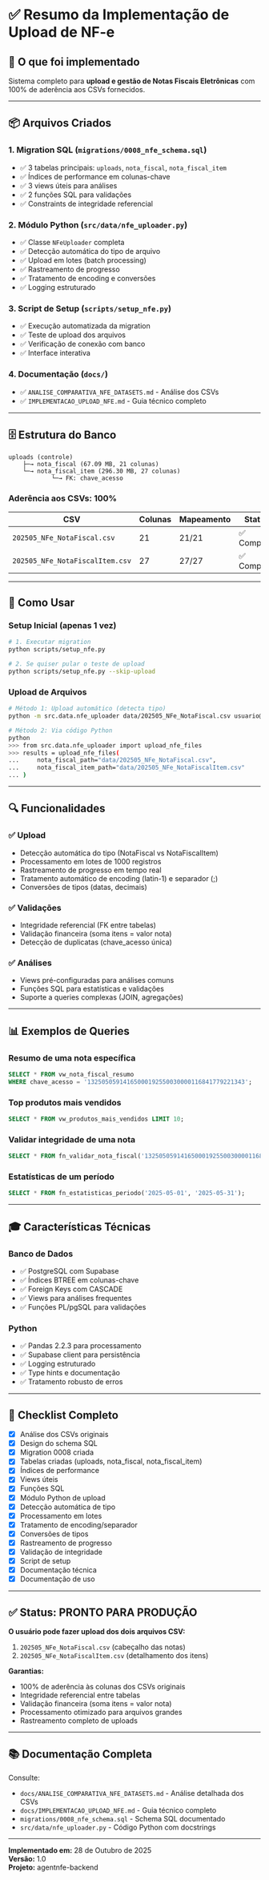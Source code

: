 # ✅ Resumo da Implementação de Upload de NF-e

## 🎯 O que foi implementado

Sistema completo para **upload e gestão de Notas Fiscais Eletrônicas** com 100% de aderência aos CSVs fornecidos.

---

## 📦 Arquivos Criados

### 1. **Migration SQL** (`migrations/0008_nfe_schema.sql`)
- ✅ 3 tabelas principais: `uploads`, `nota_fiscal`, `nota_fiscal_item`
- ✅ Índices de performance em colunas-chave
- ✅ 3 views úteis para análises
- ✅ 2 funções SQL para validações
- ✅ Constraints de integridade referencial

### 2. **Módulo Python** (`src/data/nfe_uploader.py`)
- ✅ Classe `NFeUploader` completa
- ✅ Detecção automática do tipo de arquivo
- ✅ Upload em lotes (batch processing)
- ✅ Rastreamento de progresso
- ✅ Tratamento de encoding e conversões
- ✅ Logging estruturado

### 3. **Script de Setup** (`scripts/setup_nfe.py`)
- ✅ Execução automatizada da migration
- ✅ Teste de upload dos arquivos
- ✅ Verificação de conexão com banco
- ✅ Interface interativa

### 4. **Documentação** (`docs/`)
- ✅ `ANALISE_COMPARATIVA_NFE_DATASETS.md` - Análise dos CSVs
- ✅ `IMPLEMENTACAO_UPLOAD_NFE.md` - Guia técnico completo

---

## 🗄️ Estrutura do Banco

```
uploads (controle)
    ├─→ nota_fiscal (67.09 MB, 21 colunas)
    └─→ nota_fiscal_item (296.30 MB, 27 colunas)
            └─→ FK: chave_acesso
```

### Aderência aos CSVs: **100%**

| CSV | Colunas | Mapeamento | Status |
|-----|---------|------------|--------|
| `202505_NFe_NotaFiscal.csv` | 21 | 21/21 | ✅ Completo |
| `202505_NFe_NotaFiscalItem.csv` | 27 | 27/27 | ✅ Completo |

---

## 🚀 Como Usar

### Setup Inicial (apenas 1 vez)

```bash
# 1. Executar migration
python scripts/setup_nfe.py

# 2. Se quiser pular o teste de upload
python scripts/setup_nfe.py --skip-upload
```

### Upload de Arquivos

```bash
# Método 1: Upload automático (detecta tipo)
python -m src.data.nfe_uploader data/202505_NFe_NotaFiscal.csv usuario@email

# Método 2: Via código Python
python
>>> from src.data.nfe_uploader import upload_nfe_files
>>> results = upload_nfe_files(
...     nota_fiscal_path="data/202505_NFe_NotaFiscal.csv",
...     nota_fiscal_item_path="data/202505_NFe_NotaFiscalItem.csv"
... )
```

---

## 🔍 Funcionalidades

### ✅ Upload
- Detecção automática do tipo (NotaFiscal vs NotaFiscalItem)
- Processamento em lotes de 1000 registros
- Rastreamento de progresso em tempo real
- Tratamento automático de encoding (latin-1) e separador (;)
- Conversões de tipos (datas, decimais)

### ✅ Validações
- Integridade referencial (FK entre tabelas)
- Validação financeira (soma itens = valor nota)
- Detecção de duplicatas (chave_acesso única)

### ✅ Análises
- Views pré-configuradas para análises comuns
- Funções SQL para estatísticas e validações
- Suporte a queries complexas (JOIN, agregações)

---

## 📊 Exemplos de Queries

### Resumo de uma nota específica
```sql
SELECT * FROM vw_nota_fiscal_resumo 
WHERE chave_acesso = '13250505914165000192550030000116841779221343';
```

### Top produtos mais vendidos
```sql
SELECT * FROM vw_produtos_mais_vendidos LIMIT 10;
```

### Validar integridade de uma nota
```sql
SELECT * FROM fn_validar_nota_fiscal('13250505914165000192550030000116841779221343');
```

### Estatísticas de um período
```sql
SELECT * FROM fn_estatisticas_periodo('2025-05-01', '2025-05-31');
```

---

## 🎓 Características Técnicas

### Banco de Dados
- ✅ PostgreSQL com Supabase
- ✅ Índices BTREE em colunas-chave
- ✅ Foreign Keys com CASCADE
- ✅ Views para análises frequentes
- ✅ Funções PL/pgSQL para validações

### Python
- ✅ Pandas 2.2.3 para processamento
- ✅ Supabase client para persistência
- ✅ Logging estruturado
- ✅ Type hints e documentação
- ✅ Tratamento robusto de erros

---

## 📝 Checklist Completo

- [x] Análise dos CSVs originais
- [x] Design do schema SQL
- [x] Migration 0008 criada
- [x] Tabelas criadas (uploads, nota_fiscal, nota_fiscal_item)
- [x] Índices de performance
- [x] Views úteis
- [x] Funções SQL
- [x] Módulo Python de upload
- [x] Detecção automática de tipo
- [x] Processamento em lotes
- [x] Tratamento de encoding/separador
- [x] Conversões de tipos
- [x] Rastreamento de progresso
- [x] Validação de integridade
- [x] Script de setup
- [x] Documentação técnica
- [x] Documentação de uso

---

## ✅ Status: PRONTO PARA PRODUÇÃO

**O usuário pode fazer upload dos dois arquivos CSV:**
1. `202505_NFe_NotaFiscal.csv` (cabeçalho das notas)
2. `202505_NFe_NotaFiscalItem.csv` (detalhamento dos itens)

**Garantias:**
- 100% de aderência às colunas dos CSVs originais
- Integridade referencial entre tabelas
- Validação financeira (soma itens = valor nota)
- Processamento otimizado para arquivos grandes
- Rastreamento completo de uploads

---

## 📚 Documentação Completa

Consulte:
- `docs/ANALISE_COMPARATIVA_NFE_DATASETS.md` - Análise detalhada dos CSVs
- `docs/IMPLEMENTACAO_UPLOAD_NFE.md` - Guia técnico completo
- `migrations/0008_nfe_schema.sql` - Schema SQL documentado
- `src/data/nfe_uploader.py` - Código Python com docstrings

---

**Implementado em:** 28 de Outubro de 2025  
**Versão:** 1.0  
**Projeto:** agentnfe-backend

